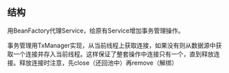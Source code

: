 ## 结构

用BeanFactory代理Service，给原有Service增加事务管理操作。

事务管理用TxManager实现，从当前线程上获取连接，如果没有则从数据源中获取一个连接并存入当前线程。这样保证了整套操作中连接只有一个，直到释放连接。释放连接时注意，先close（还回池中）再remove（解绑）